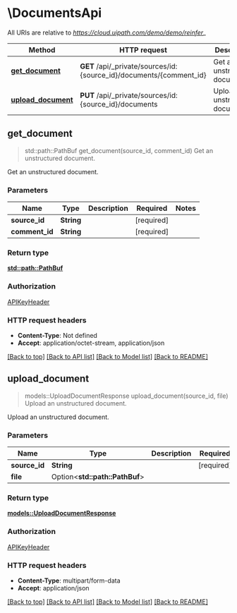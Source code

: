 # \DocumentsApi

All URIs are relative to *https://cloud.uipath.com/demo/demo/reinfer_*

Method | HTTP request | Description
------------- | ------------- | -------------
[**get_document**](DocumentsApi.md#get_document) | **GET** /api/_private/sources/id:{source_id}/documents/{comment_id} | Get an unstructured document.
[**upload_document**](DocumentsApi.md#upload_document) | **PUT** /api/_private/sources/id:{source_id}/documents | Upload an unstructured document.



## get_document

> std::path::PathBuf get_document(source_id, comment_id)
Get an unstructured document.

Get an unstructured document.

### Parameters


Name | Type | Description  | Required | Notes
------------- | ------------- | ------------- | ------------- | -------------
**source_id** | **String** |  | [required] |
**comment_id** | **String** |  | [required] |

### Return type

[**std::path::PathBuf**](std::path::PathBuf.md)

### Authorization

[APIKeyHeader](../README.md#APIKeyHeader)

### HTTP request headers

- **Content-Type**: Not defined
- **Accept**: application/octet-stream, application/json

[[Back to top]](#) [[Back to API list]](../README.md#documentation-for-api-endpoints) [[Back to Model list]](../README.md#documentation-for-models) [[Back to README]](../README.md)


## upload_document

> models::UploadDocumentResponse upload_document(source_id, file)
Upload an unstructured document.

Upload an unstructured document.

### Parameters


Name | Type | Description  | Required | Notes
------------- | ------------- | ------------- | ------------- | -------------
**source_id** | **String** |  | [required] |
**file** | Option<**std::path::PathBuf**> |  |  |

### Return type

[**models::UploadDocumentResponse**](UploadDocumentResponse.md)

### Authorization

[APIKeyHeader](../README.md#APIKeyHeader)

### HTTP request headers

- **Content-Type**: multipart/form-data
- **Accept**: application/json

[[Back to top]](#) [[Back to API list]](../README.md#documentation-for-api-endpoints) [[Back to Model list]](../README.md#documentation-for-models) [[Back to README]](../README.md)

